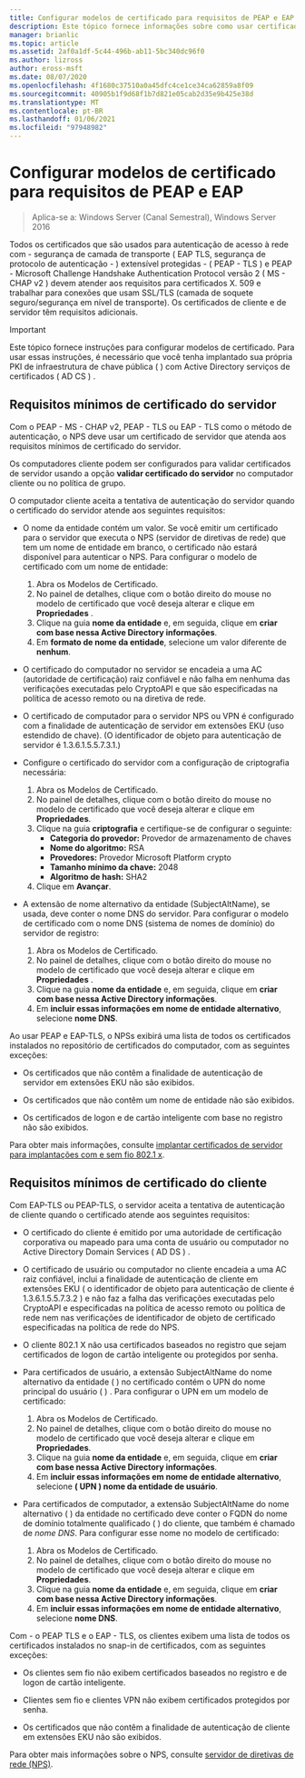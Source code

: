 ```yaml
---
title: Configurar modelos de certificado para requisitos de PEAP e EAP
description: Este tópico fornece informações sobre como usar certificados com o servidor de políticas de rede e acesso remoto no Windows Server 2016.
manager: brianlic
ms.topic: article
ms.assetid: 2af0a1df-5c44-496b-ab11-5bc340dc96f0
ms.author: lizross
author: eross-msft
ms.date: 08/07/2020
ms.openlocfilehash: 4f1680c37510a0a45dfc4ce1ce34ca62859a8f09
ms.sourcegitcommit: 40905b1f9d68f1b7d821e05cab2d35e9b425e38d
ms.translationtype: MT
ms.contentlocale: pt-BR
ms.lasthandoff: 01/06/2021
ms.locfileid: "97948982"
---
```

# <a name="configure-certificate-templates-for-peap-and-eap-requirements"></a>Configurar modelos de certificado para requisitos de PEAP e EAP

>Aplica-se a: Windows Server (Canal Semestral), Windows Server 2016

Todos os certificados que são usados para autenticação de acesso à rede com \- segurança de camada de transporte \( EAP TLS, segurança de protocolo de autenticação \- \) extensível protegidas \- \( PEAP \- TLS \) e PEAP \- Microsoft Challenge Handshake Authentication Protocol versão 2 \( MS \- CHAP v2 \) devem atender aos requisitos para certificados X. 509 e trabalhar para conexões que usam SSL/TLS (camada de soquete seguro/segurança em nível de transporte). Os certificados de cliente e de servidor têm requisitos adicionais.

>[!IMPORTANT]
>Este tópico fornece instruções para configurar modelos de certificado. Para usar essas instruções, é necessário que você tenha implantado sua própria PKI de infraestrutura de chave pública \( \) com Active Directory serviços de certificados \( AD CS \) .

## <a name="minimum-server-certificate-requirements"></a>Requisitos mínimos de certificado do servidor

Com o PEAP \- MS \- CHAP v2, PEAP \- TLS ou EAP \- TLS como o método de autenticação, o NPS deve usar um certificado de servidor que atenda aos requisitos mínimos de certificado do servidor.

Os computadores cliente podem ser configurados para validar certificados de servidor usando a opção **validar certificado do servidor** no computador cliente ou no política de grupo.

O computador cliente aceita a tentativa de autenticação do servidor quando o certificado do servidor atende aos seguintes requisitos:

- O nome da entidade contém um valor. Se você emitir um certificado para o servidor que executa o NPS (servidor de diretivas de rede) que tem um nome de entidade em branco, o certificado não estará disponível para autenticar o NPS. Para configurar o modelo de certificado com um nome de entidade:

    1. Abra os Modelos de Certificado.
    2. No painel de detalhes, clique com o botão direito do mouse no modelo de certificado que você deseja alterar e clique em **Propriedades** .
    3. Clique na guia **nome da entidade** e, em seguida, clique em **criar com base nessa Active Directory informações**.
    4. Em **formato de nome da entidade**, selecione um valor diferente de **nenhum**.

- O certificado do computador no servidor se encadeia a uma AC (autoridade de certificação) raiz confiável e não falha em nenhuma das verificações executadas pelo CryptoAPI e que são especificadas na política de acesso remoto ou na diretiva de rede.

- O certificado de computador para o servidor NPS ou VPN é configurado com a finalidade de autenticação de servidor em extensões EKU (uso estendido de chave). (O identificador de objeto para autenticação de servidor é 1.3.6.1.5.5.7.3.1.)

- Configure o certificado do servidor com a configuração de criptografia necessária:

    1. Abra os Modelos de Certificado.
    2. No painel de detalhes, clique com o botão direito do mouse no modelo de certificado que você deseja alterar e clique em **Propriedades**.
    3. Clique na guia **criptografia** e certifique-se de configurar o seguinte:
       - **Categoria do provedor:** Provedor de armazenamento de chaves
       - **Nome do algoritmo:** RSA
       - **Provedores:** Provedor Microsoft Platform crypto
       - **Tamanho mínimo da chave:** 2048
       - **Algoritmo de hash:** SHA2
    4. Clique em **Avançar**.

- A extensão de nome alternativo da entidade (SubjectAltName), se usada, deve conter o nome DNS do servidor. Para configurar o modelo de certificado com o nome DNS (sistema de nomes de domínio) do servidor de registro:

    1. Abra os Modelos de Certificado.
    2. No painel de detalhes, clique com o botão direito do mouse no modelo de certificado que você deseja alterar e clique em **Propriedades** .
    3. Clique na guia **nome da entidade** e, em seguida, clique em **criar com base nessa Active Directory informações**.
    4. Em **incluir essas informações em nome de entidade alternativo**, selecione **nome DNS**.

Ao usar PEAP e EAP-TLS, o NPSs exibirá uma lista de todos os certificados instalados no repositório de certificados do computador, com as seguintes exceções:

- Os certificados que não contêm a finalidade de autenticação de servidor em extensões EKU não são exibidos.

- Os certificados que não contêm um nome de entidade não são exibidos.

- Os certificados de logon e de cartão inteligente com base no registro não são exibidos.

Para obter mais informações, consulte [implantar certificados de servidor para implantações com e sem fio 802.1 x](../../core-network-guide/cncg/server-certs/deploy-server-certificates-for-802.1x-wired-and-wireless-deployments.md).

## <a name="minimum-client-certificate-requirements"></a>Requisitos mínimos de certificado do cliente

Com EAP-TLS ou PEAP-TLS, o servidor aceita a tentativa de autenticação de cliente quando o certificado atende aos seguintes requisitos:

- O certificado do cliente é emitido por uma autoridade de certificação corporativa ou mapeado para uma conta de usuário ou computador no Active Directory Domain Services \( AD DS \) .

- O certificado de usuário ou computador no cliente encadeia a uma AC raiz confiável, inclui a finalidade de autenticação de cliente em extensões EKU \( o identificador de objeto para autenticação de cliente é 1.3.6.1.5.5.7.3.2 \) e não faz a falha das verificações executadas pelo CryptoAPI e especificadas na política de acesso remoto ou política de rede nem nas verificações de identificador de objeto de certificado especificadas na política de rede do NPS.

- O cliente 802.1 X não usa certificados baseados no registro que sejam certificados de logon de cartão inteligente ou protegidos por senha.

- Para certificados de usuário, a extensão SubjectAltName do nome alternativo da entidade \( \) no certificado contém o UPN do nome principal do usuário \( \) . Para configurar o UPN em um modelo de certificado:

    1. Abra os Modelos de Certificado.
    2. No painel de detalhes, clique com o botão direito do mouse no modelo de certificado que você deseja alterar e clique em **Propriedades**.
    3. Clique na guia **nome da entidade** e, em seguida, clique em **criar com base nessa Active Directory informações**.
    4. Em **incluir essas informações em nome de entidade alternativo**, selecione **\( UPN \) nome da entidade de usuário**.

- Para certificados de computador, a extensão SubjectAltName do nome alternativo \( \) da entidade no certificado deve conter o FQDN do nome de domínio totalmente qualificado \( \) do cliente, que também é chamado de *nome DNS*. Para configurar esse nome no modelo de certificado:

    1. Abra os Modelos de Certificado.
    2. No painel de detalhes, clique com o botão direito do mouse no modelo de certificado que você deseja alterar e clique em **Propriedades**.
    3. Clique na guia **nome da entidade** e, em seguida, clique em **criar com base nessa Active Directory informações**.
    4. Em **incluir essas informações em nome de entidade alternativo**, selecione **nome DNS**.

Com \- o PEAP TLS e o EAP \- TLS, os clientes exibem uma lista de todos os certificados instalados no snap-in de certificados, com as seguintes exceções:

- Os clientes sem fio não exibem certificados baseados no registro e de logon de cartão inteligente.

- Clientes sem fio e clientes VPN não exibem certificados protegidos por senha.

- Os certificados que não contêm a finalidade de autenticação de cliente em extensões EKU não são exibidos.


Para obter mais informações sobre o NPS, consulte [servidor de diretivas de rede (NPS)](nps-top.md).